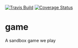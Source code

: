 [![Travis Build](https://img.shields.io/travis/gameplex/game.svg)](https://travis-ci.org/gameplex/game)
[![Coverage Status](https://img.shields.io/coveralls/gameplex/game.svg)](https://coveralls.io/r/gameplex/game)

game
====

A sandbox game we play
